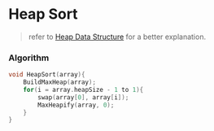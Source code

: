 # Heap Sort
> refer to [Heap Data Structure](<../../../Data Structures/Non-Linear/Heap>) for a better explanation.

### Algorithm

```c
void HeapSort(array){
    BuildMaxHeap(array);
    for(i = array.heapSize - 1 to 1){
        swap(array[0], array[i]);
        MaxHeapify(array, 0);
    }
}
```